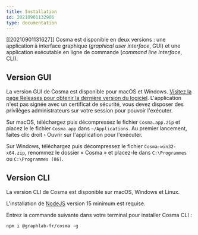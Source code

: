 ```yaml
---
title: Installation
id: 20210901132906
type: documentation
---
```


[[20210901131627]] Cosma est disponible en deux versions : une application à interface graphique (_graphical user interface_, GUI) et une application exécutable en ligne de commande (_command line interface_, CLI).

## Version GUI

La version GUI de Cosma est disponible pour macOS et Windows. [Visitez la page Releases pour obtenir la dernière version du logiciel](https://github.com/graphlab-fr/cosma/releases/latest). L'application n'est pas signée avec un certificat de sécurité, vous devez disposer des privilèges administrateurs sur votre session pour pouvoir l'exécuter.

Sur macOS, téléchargez puis décompressez le fichier `Cosma.app.zip` et placez le le fichier `Cosma.app` dans `~/Applications`. Au premier lancement, faites clic droit › Ouvrir sur l'application pour l'exécuter.

Sur Windows, téléchargez puis décompressez le fichier `Cosma-win32-x64.zip`, renommez le dossier « Cosma » et placez-le dans `C:\Programmes` ou `C:\Programmes (86)`.

## Version CLI

La version CLI de Cosma est disponible sur macOS, Windows et Linux.

L'installation de [NodeJS](https://nodejs.org/) version 15 minimum est requise.

Entrez la commande suivante dans votre terminal pour installer Cosma CLI :

```
npm i @graphlab-fr/cosma -g
```
